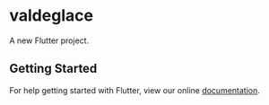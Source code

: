 # valdeglace

A new Flutter project.

## Getting Started

For help getting started with Flutter, view our online
[documentation](https://flutter.io/).
